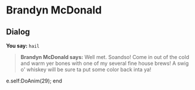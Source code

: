 # Brandyn McDonald
## Dialog

**You say:** `hail`



>**Brandyn McDonald says:** Well met. Soandso! Come in out of the cold and warm yer bones with one of my several fine house brews!  A swig o' whiskey will be sure ta put some color back inta ya!


e.self:DoAnim(29);
end






